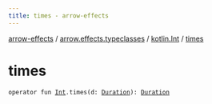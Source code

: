 ```yaml
---
title: times - arrow-effects
---
```


[arrow-effects](../../index.html) / [arrow.effects.typeclasses](../index.html) / [kotlin.Int](index.html) / [times](./times.html)

# times

`operator fun `[`Int`](https://kotlinlang.org/api/latest/jvm/stdlib/kotlin/-int/index.html)`.times(d: `[`Duration`](../-duration/index.html)`): `[`Duration`](../-duration/index.html)
